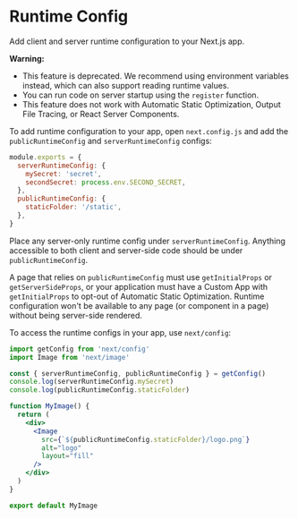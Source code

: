 # Runtime Config

Add client and server runtime configuration to your Next.js app.

**Warning:**
- This feature is deprecated. We recommend using environment variables instead, which can also support reading runtime values.
- You can run code on server startup using the `register` function.
- This feature does not work with Automatic Static Optimization, Output File Tracing, or React Server Components.

To add runtime configuration to your app, open `next.config.js` and add the `publicRuntimeConfig` and `serverRuntimeConfig` configs:

```js
module.exports = {
  serverRuntimeConfig: {
    mySecret: 'secret',
    secondSecret: process.env.SECOND_SECRET,
  },
  publicRuntimeConfig: {
    staticFolder: '/static',
  },
}
```

Place any server-only runtime config under `serverRuntimeConfig`. Anything accessible to both client and server-side code should be under `publicRuntimeConfig`.

A page that relies on `publicRuntimeConfig` must use `getInitialProps` or `getServerSideProps`, or your application must have a Custom App with `getInitialProps` to opt-out of Automatic Static Optimization. Runtime configuration won't be available to any page (or component in a page) without being server-side rendered.

To access the runtime configs in your app, use `next/config`:

```jsx
import getConfig from 'next/config'
import Image from 'next/image'

const { serverRuntimeConfig, publicRuntimeConfig } = getConfig()
console.log(serverRuntimeConfig.mySecret)
console.log(publicRuntimeConfig.staticFolder)

function MyImage() {
  return (
    <div>
      <Image
        src={`${publicRuntimeConfig.staticFolder}/logo.png`}
        alt="logo"
        layout="fill"
      />
    </div>
  )
}

export default MyImage
```